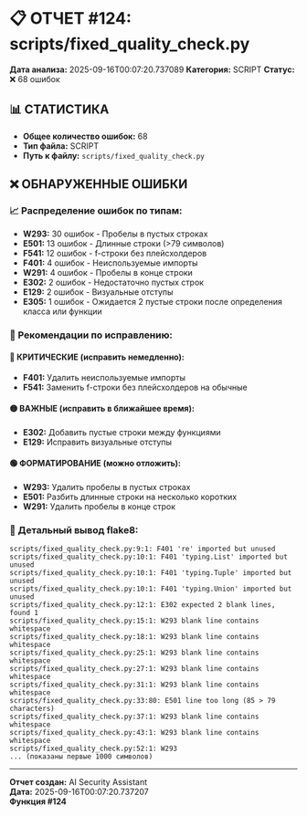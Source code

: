 # 📋 ОТЧЕТ #124: scripts/fixed_quality_check.py

**Дата анализа:** 2025-09-16T00:07:20.737089
**Категория:** SCRIPT
**Статус:** ❌ 68 ошибок

## 📊 СТАТИСТИКА

- **Общее количество ошибок:** 68
- **Тип файла:** SCRIPT
- **Путь к файлу:** `scripts/fixed_quality_check.py`

## ❌ ОБНАРУЖЕННЫЕ ОШИБКИ

### 📈 Распределение ошибок по типам:

- **W293:** 30 ошибок - Пробелы в пустых строках
- **E501:** 13 ошибок - Длинные строки (>79 символов)
- **F541:** 12 ошибок - f-строки без плейсхолдеров
- **F401:** 4 ошибок - Неиспользуемые импорты
- **W291:** 4 ошибок - Пробелы в конце строки
- **E302:** 2 ошибок - Недостаточно пустых строк
- **E129:** 2 ошибок - Визуальные отступы
- **E305:** 1 ошибок - Ожидается 2 пустые строки после определения класса или функции

### 🎯 Рекомендации по исправлению:

#### 🔴 КРИТИЧЕСКИЕ (исправить немедленно):
- **F401:** Удалить неиспользуемые импорты
- **F541:** Заменить f-строки без плейсхолдеров на обычные

#### 🟡 ВАЖНЫЕ (исправить в ближайшее время):
- **E302:** Добавить пустые строки между функциями
- **E129:** Исправить визуальные отступы

#### 🟢 ФОРМАТИРОВАНИЕ (можно отложить):
- **W293:** Удалить пробелы в пустых строках
- **E501:** Разбить длинные строки на несколько коротких
- **W291:** Удалить пробелы в конце строк

### 📝 Детальный вывод flake8:

```
scripts/fixed_quality_check.py:9:1: F401 're' imported but unused
scripts/fixed_quality_check.py:10:1: F401 'typing.List' imported but unused
scripts/fixed_quality_check.py:10:1: F401 'typing.Tuple' imported but unused
scripts/fixed_quality_check.py:10:1: F401 'typing.Union' imported but unused
scripts/fixed_quality_check.py:12:1: E302 expected 2 blank lines, found 1
scripts/fixed_quality_check.py:15:1: W293 blank line contains whitespace
scripts/fixed_quality_check.py:18:1: W293 blank line contains whitespace
scripts/fixed_quality_check.py:25:1: W293 blank line contains whitespace
scripts/fixed_quality_check.py:27:1: W293 blank line contains whitespace
scripts/fixed_quality_check.py:31:1: W293 blank line contains whitespace
scripts/fixed_quality_check.py:33:80: E501 line too long (85 > 79 characters)
scripts/fixed_quality_check.py:37:1: W293 blank line contains whitespace
scripts/fixed_quality_check.py:43:1: W293 blank line contains whitespace
scripts/fixed_quality_check.py:52:1: W293
... (показаны первые 1000 символов)
```

---
**Отчет создан:** AI Security Assistant  
**Дата:** 2025-09-16T00:07:20.737207  
**Функция #124**
